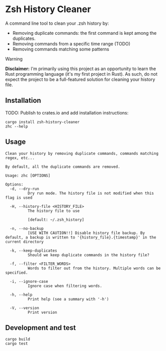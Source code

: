 # Zsh History Cleaner

A command line tool to clean your .zsh history by:

- Removing duplicate commands: the first command is kept among the duplicates.
- Removing commands from a specific time range (TODO)
- Removing commands matching some patterns

> [!WARNING]  
> **Disclaimer:** I'm primarily using this project as an opportunity to learn the Rust programming language (it's my
> first project in Rust). As such, do not expect the project to be a full-featured solution for cleaning your history
> file.

## Installation

TODO: Publish to crates.io and add installation instructions:

```shell
cargo install zsh-history-cleaner
zhc --help
```

## Usage

```
Clean your history by removing duplicate commands, commands matching regex, etc...

By default, all the duplicate commands are removed.

Usage: zhc [OPTIONS]

Options:
  -d, --dry-run
          Dry run mode. The history file is not modified when this flag is used

  -H, --history-file <HISTORY_FILE>
          The history file to use

          [default: ~/.zsh_history]

  -n, --no-backup
          [USE WITH CAUTION!!] Disable history file backup. By default, a backup is written to '{history_file}.{timestamp}' in the current directory

  -k, --keep-duplicates
          Should we keep duplicate commands in the history file?

  -f, --filter <FILTER_WORDS>
          Words to filter out from the history. Multiple words can be specified.

  -i, --ignore-case
          Ignore case when filtering words.

  -h, --help
          Print help (see a summary with '-h')

  -V, --version
          Print version

```

## Development and test

```shell
cargo build
cargo test
```


